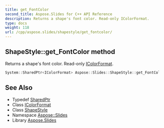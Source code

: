 ```yaml
---
title: get_FontColor
second_title: Aspose.Slides for C++ API Reference
description: Returns a shape's font color. Read-only IColorFormat.
type: docs
weight: 118
url: /cpp/aspose.slides/shapestyle/get_fontcolor/
---
```

## ShapeStyle::get_FontColor method


Returns a shape's font color. Read-only [IColorFormat](../../icolorformat/).

```cpp
System::SharedPtr<IColorFormat> Aspose::Slides::ShapeStyle::get_FontColor() override
```

## See Also

* Typedef [SharedPtr](../../../system/sharedptr/)
* Class [IColorFormat](../../icolorformat/)
* Class [ShapeStyle](../)
* Namespace [Aspose::Slides](../../)
* Library [Aspose.Slides](../../../)
